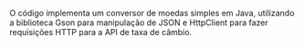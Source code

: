 O código implementa um conversor de moedas simples em Java, utilizando a biblioteca Gson para manipulação de JSON e HttpClient para fazer requisições HTTP para a API de taxa de câmbio.
